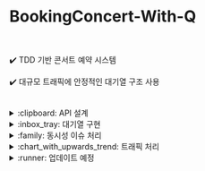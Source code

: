# BookingConcert-With-Q 
 <br>

:heavy_check_mark: TDD 기반 콘서트 예약 시스템 

:heavy_check_mark: 대규모 트래픽에 안정적인 대기열 구조 사용



  
<br>

<details>

<summary>:clipboard: API 설계 </summary>  
 <br>


   
- ERD : https://github.com/ggplay149/ConcertBookingServer/blob/main/src/main/resources/doc/ERD.md
  
- Sequence diagram : https://github.com/ggplay149/ConcertBookingServer/blob/main/src/main/resources/doc/SequenceDiagram.md

- Swagger Docs :
 <br>
 
  ![스크린샷 2024-04-18 175910](https://github.com/ggplay149/3rdWeek_Concert_Reservation_Server/assets/142002833/e136979c-20c4-45cf-aa6f-2c14ff242ee1)

 <br>
 
</details>



<details>
<summary>:inbox_tray: 대기열 구현  </summary>  
   
 <br>

 

> 프로세스

1. 대기열을 크게 Active 와 Wait DB로 분기
2. 최초의 대기열 입장 요청시, 유저 Wait DB에 추가
3. 짧은 간격의 스케쥴러가 서비스 이용 최대 정원에 맞춰 순차적으로 Wait 유저를 Active DB로 이동
4. Active 전환시, 본 서비스 이용이 가능
5. 1분간격의 스케쥴러가 모든 Active 유저 유효시간 체크후, 만료시 삭제

   <br>

> 설계

- Active 유저 최대 정원 제한
  
1) 트래픽을 고정적으로 제한하여 높은 안정성
2) 트래픽 처리속도가 느려질수 있지만, 콘서트 예매 특성상 유저별 이용시간이 길지 않음.

   <br>

- Active 상태 유효시간 설정
  
1) 콘서트 예매 특성상, 유저별 이용시간이 길지 않지만, 평균적인 이용시간을 특정하기 어려움
2) 기존 Active 유저가 서비스에 무기한 체류시, 서비스가 멈출 수 있음.

   <br>

- Active 유저 최대정원은 콘서트의 좌석수와 트래픽예상치 비례하여 설정
  
1) 콘서트 규모에 비하여 지나치게 적은 정원제한은 처리속도가 너무 낮아짐.
2) 콘서트 규모에 비하여 지나치게 많은 정원제한은 서버 부하가 높아짐.

<br>

> 구현방식

- Redis 사용
  
1) 짧은 간격의 대기열 조회로 인한 DB부하 최소화
2) 대기열 정보는 휘발성 데이터로 Redis 캐싱을 통해 저장
   
   <br>

- Redis Sorted Set 자료구조 사용
  
1) Set 자료구조의 특성을 사용하여 유저 중복 등록방지 
2) Wait DB에서 순차적인 Active 전환을 위해 Sorted Set의 score값 사용
3) Wait DB에 이미 존재하는 유저가 재요청시, 중복 등록은 방지되고 score 값만 자동갱신
4) Active DB로 전환시 score에 전환시점 시간을 저장하여 active 만료시간 검증시 사용

 
 <br>
 
</details>


 <details>
<summary>:family: 동시성 이슈 처리  </summary>  
 <br> 
  

>같은 좌석에대한 동시예약 요청 제어

- 기존 : 예약번호(콘서트날짜 + 콘서트 아이디 + 좌석번호)를 유니크 키 중복방지로 제어
- 개선 : Redis simple lock 으로 제어
- 이유 :
1) DB 부하 최소화
2) 최초의 시도에서 좌석예약에 실패했다면, 임시배정된 좌석에 관하여 다시 lock 획득 시도할 필요가 없음
3) 따라서 구현이 간편한 Redis Lettuce 사용

 <br>

>같은 좌석에대한 동시예약 요청 제어

- 기존 : 예약번호(콘서트날짜 + 콘서트 아이디 + 좌석번호)를 유니크 키 중복방지로 제어
- 개선 : Redis simple lock 으로 제어
- 이유 :
1) DB 부하 최소화
2) 최초의 시도에서 좌석예약에 실패했다면, 임시배정된 좌석에 관하여 다시 lock 획득 시도할 필요가 없음
3) 따라서 구현이 간편한 Redis Lettuce 사용

   
<br>

>임시 배정 유효시간동안 예약 동시 요청 불가능

- 현재 : 짧은 텀의 스케쥴러로, 최초의 생성시간으로부터 5분이 지났는데 최종 결제되지 않은 내역이 있다면 삭제 
- 개선 : Redis ttl로 유효시간 관리
- 이유 :
1) 짧은텀의 스케쥴러 사용과 물리적 delete으로 인한 db 부하 최소화 
2) 실시간성 개선

   
<br>

> 유저포인트 충전/사용 동시 요청 순차 처리

- 현재 : DB 락으로 제어
- 개선 : redis 락으로 순차처리
- 이유 :
1) 최초 요청에 락획득 실패하더라도 순차적으로 다시 락을 획득해야함
2) Redis 부하를 줄이기 위해 Redisson pub/sub 형식 사용
3) DB 부하 최소화

 <br>
 
</details>

 <details>
<summary>:chart_with_upwards_trend: 트래픽 처리  </summary> 

 <br>

> 대기열 : Redis 캐싱을 통한 DB 대체

- 대기열은 가장 많은 트래픽을 직접 받는 도메인
- Redis를 사용하여 높은 트래픽으로 인한 직접적인 DB 부하 방지
- 높은 휘발성의 대기열 정보를 DB에서 매번 삽입/물리삭제 하는것은 비효율적
- 빠르고 짧은 주기의 Redis 캐싱으로 대체 하여 DB 부하 완전히 제거

  <br>

> Payment : 이벤트 처리를 통한 트랜잭션 범위 최소화

- UseCase의 메인 비지니스 로직 처리 후 파생되는 내부 정보 update를 이벤트처리
- 내부 이벤트 처리 후,  kafka를 사용하여 외부 정보(ex : 유저 활성화 해제,lock 해제, 외부api 호출 등) 를 비동기 처리

  <br>

> Resevation : DB 테이블 쿼리 index 최적화 

- 많은 양의 데이터가 쌓이고, 메인 비지니스 로직을 위해 조회성 요청이 빈번함  
- 높은 Cardinality를 가진 컬럼 "예약번호"가 존재하여, 예약번호를 기준으로 인덱스 설정

  <br>


 
</details>

 <details>
<summary>:runner: 업데이트 예정 </summary> 

<br>

- 외부 이벤트(Kafka) 발행과 소비를 보장하는 OUTBOX 패턴 도입
- 부하 테스트 문서보고
    
</details>
